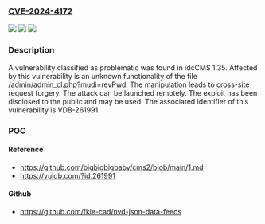 ### [CVE-2024-4172](https://cve.mitre.org/cgi-bin/cvename.cgi?name=CVE-2024-4172)
![](https://img.shields.io/static/v1?label=Product&message=idcCMS&color=blue)
![](https://img.shields.io/static/v1?label=Version&message=%3D%201.35%20&color=brighgreen)
![](https://img.shields.io/static/v1?label=Vulnerability&message=CWE-352%20Cross-Site%20Request%20Forgery&color=brighgreen)

### Description

A vulnerability classified as problematic was found in idcCMS 1.35. Affected by this vulnerability is an unknown functionality of the file /admin/admin_cl.php?mudi=revPwd. The manipulation leads to cross-site request forgery. The attack can be launched remotely. The exploit has been disclosed to the public and may be used. The associated identifier of this vulnerability is VDB-261991.

### POC

#### Reference
- https://github.com/bigbigbigbaby/cms2/blob/main/1.md
- https://vuldb.com/?id.261991

#### Github
- https://github.com/fkie-cad/nvd-json-data-feeds


